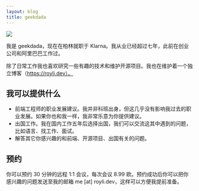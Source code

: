 ```yaml
---
layout: blog
title: geekdada
---
```


![](/images/avatars/geekdada.jpg)

我是 geekdada，现在在柏林就职于 Klarna。我从业已经超过七年，此前在创业公司和阿里巴巴工作过。

除了日常工作我也喜欢研究一些有趣的技术和维护开源项目。我也在维护着一个独立博客（https://royli.dev）。

## 我可以提供什么

- 前端工程师的职业发展建议。我并非科班出身，但这几乎没有影响我过去的职业发展。如果你也和我一样，我非常乐意为你提供建议。
- 出国工作。我在国内工作五年后选择出国，我们可以交流这其中遇到的问题，比如语言、找工作、面试。
- 解答其它你感兴趣的和前端、开源项目、出国有关的问题。

## 预约

你可以预约 30 分钟的远程 1:1 会议，每次会议 8.99 欧。预约成功后你可以把你感兴趣的问题发送至我的邮箱 me \[at\] royli.dev，这样可以方便我提前准备。
